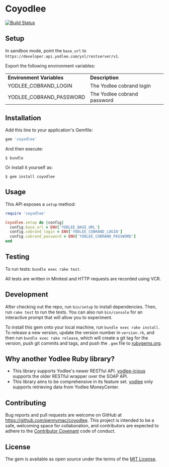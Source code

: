 # Coyodlee
[![Build Status](https://travis-ci.com/pennymac/coyodlee.svg?token=KvBtKQs616ELBMQxp2n7&branch=master)](https://travis-ci.com/pennymac/coyodlee)

## Setup

In sandbox mode, point the ```base_url``` to ```https://developer.api.yodlee.com/ysl/restserver/v1```.

Export the following environment variables:

<table>
  <tr>
    <td><strong>Environment Variables</strong></td>
    <td><strong>Description</td>
  </tr>
  <tr>
    <td>YODLEE_COBRAND_LOGIN</td>
    <td>The Yodlee cobrand login</td>
  <tr/>
  <tr>
    <td>YODLEE_COBRAND_PASSWORD</td>
    <td>The Yodlee cobrand password</td>
  <tr/>
</table>

## Installation

Add this line to your application's Gemfile:

```ruby
gem 'coyodlee'
```

And then execute:

    $ bundle

Or install it yourself as:

    $ gem install coyodlee

## Usage

This API exposes a ```setup``` method:

``` ruby
require 'coyodlee'

Coyodlee.setup do |config|
  config.base_url = ENV['YODLEE_BASE_URL']
  config.cobrand_login = ENV['YODLEE_COBRAND_LOGIN']
  config.cobrand_password = ENV['YODLEE_COBRAND_PASSWORD']
end
```

## Testing

To run tests: ```bundle exec rake test```.

All tests are written in Minitest and HTTP requests are recorded using VCR.

## Development

After checking out the repo, run `bin/setup` to install dependencies. Then, run `rake test` to run the tests. You can also run `bin/console` for an interactive prompt that will allow you to experiment.

To install this gem onto your local machine, run `bundle exec rake install`. To release a new version, update the version number in `version.rb`, and then run `bundle exec rake release`, which will create a git tag for the version, push git commits and tags, and push the `.gem` file to [rubygems.org](https://rubygems.org).

## Why another Yodlee Ruby library?

* This library supports Yodlee's newer RESTful API. [yodlee-icious](https://github.com/liftforward/yodlee-icious) supports the older RESTful wrapper over the SOAP API.
* This library aims to be comprehensive in its feature set. [yodlee](https://github.com/aasmith/yodlee) only supports retrieving data from Yodlee MoneyCenter.

## Contributing

Bug reports and pull requests are welcome on GitHub at https://github.com/pennymac/coyodlee. This project is intended to be a safe, welcoming space for collaboration, and contributors are expected to adhere to the [Contributor Covenant](http://contributor-covenant.org) code of conduct.

## License

The gem is available as open source under the terms of the [MIT License](http://opensource.org/licenses/MIT).

